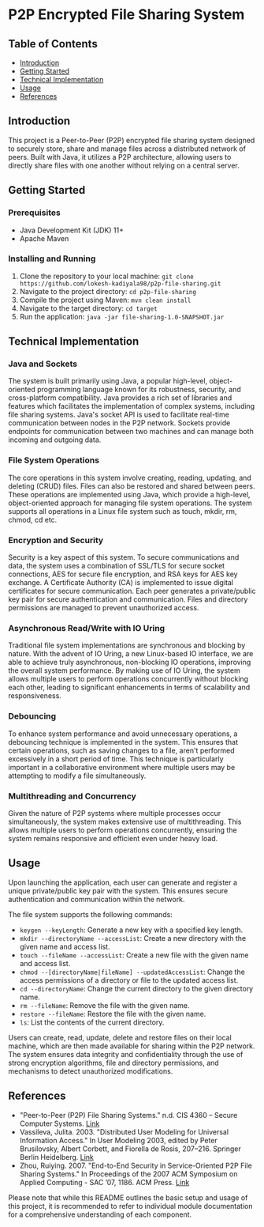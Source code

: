 # P2P Encrypted File Sharing System

## Table of Contents
- [Introduction](#introduction)
- [Getting Started](#getting-started)
- [Technical Implementation](#technical-implementation)
- [Usage](#usage)
- [References](#references)

## Introduction
This project is a Peer-to-Peer (P2P) encrypted file sharing system designed to securely store, share and manage files across a distributed network of peers. Built with Java, it utilizes a P2P architecture, allowing users to directly share files with one another without relying on a central server.

## Getting Started
### Prerequisites
* Java Development Kit (JDK) 11+
* Apache Maven

### Installing and Running
1. Clone the repository to your local machine: `git clone https://github.com/lokesh-kadiyala98/p2p-file-sharing.git`
2. Navigate to the project directory: `cd p2p-file-sharing`
3. Compile the project using Maven: `mvn clean install`
4. Navigate to the target directory: `cd target`
5. Run the application: `java -jar file-sharing-1.0-SNAPSHOT.jar`

## Technical Implementation
### Java and Sockets
The system is built primarily using Java, a popular high-level, object-oriented programming language known for its robustness, security, and cross-platform compatibility. Java provides a rich set of libraries and features which facilitates the implementation of complex systems, including file sharing systems. Java's socket API is used to facilitate real-time communication between nodes in the P2P network. Sockets provide endpoints for communication between two machines and can manage both incoming and outgoing data.

### File System Operations
The core operations in this system involve creating, reading, updating, and deleting (CRUD) files. Files can also be restored and shared between peers. These operations are implemented using Java, which provide a high-level, object-oriented approach for managing file system operations. The system supports all operations in a Linux file system such as touch, mkdir, rm, chmod, cd etc.

### Encryption and Security
Security is a key aspect of this system. To secure communications and data, the system uses a combination of SSL/TLS for secure socket connections, AES for secure file encryption, and RSA keys for AES key exchange. A Certificate Authority (CA) is implemented to issue digital certificates for secure communication. Each peer generates a private/public key pair for secure authentication and communication. Files and directory permissions are managed to prevent unauthorized access.

### Asynchronous Read/Write with IO Uring
Traditional file system implementations are synchronous and blocking by nature. With the advent of IO Uring, a new Linux-based IO interface, we are able to achieve truly asynchronous, non-blocking IO operations, improving the overall system performance. By making use of IO Uring, the system allows multiple users to perform operations concurrently without blocking each other, leading to significant enhancements in terms of scalability and responsiveness.

### Debouncing
To enhance system performance and avoid unnecessary operations, a debouncing technique is implemented in the system. This ensures that certain operations, such as saving changes to a file, aren't performed excessively in a short period of time. This technique is particularly important in a collaborative environment where multiple users may be attempting to modify a file simultaneously.

### Multithreading and Concurrency
Given the nature of P2P systems where multiple processes occur simultaneously, the system makes extensive use of multithreading. This allows multiple users to perform operations concurrently, ensuring the system remains responsive and efficient even under heavy load.

## Usage
Upon launching the application, each user can generate and register a unique private/public key pair with the system. This ensures secure authentication and communication within the network.

The file system supports the following commands:
- `keygen --keyLength`: Generate a new key with a specified key length.
- `mkdir --directoryName --accessList`: Create a new directory with the given name and access list.
- `touch --fileName --accessList`: Create a new file with the given name and access list.
- `chmod --[directoryName|fileName] --updatedAccessList`: Change the access permissions of a directory or file to the updated access list.
- `cd --directoryName`: Change the current directory to the given directory name.
- `rm --fileName`: Remove the file with the given name.
- `restore --fileName`: Restore the file with the given name.
- `ls`: List the contents of the current directory.

Users can create, read, update, delete and restore files on their local machine, which are then made available for sharing within the P2P network. The system ensures data integrity and confidentiality through the use of strong encryption algorithms, file and directory permissions, and mechanisms to detect unauthorized modifications.

## References
* "Peer-to-Peer (P2P) File Sharing Systems." n.d. CIS 4360 – Secure Computer Systems. [Link](http://www.cise.ufl.edu/~mssz/NetSec/Peer-to-peer.html)
* Vassileva, Julita. 2003. "Distributed User Modeling for Universal Information Access." In User Modeling 2003, edited by Peter Brusilovsky, Albert Corbett, and Fiorella de Rosis, 207–216. Springer Berlin Heidelberg. [Link](https://link.springer.com/chapter/10.1007/3-540-44963-9_28)
* Zhou, Ruiying. 2007. "End-to-End Security in Service-Oriented P2P File Sharing Systems." In Proceedings of the 2007 ACM Symposium on Applied Computing - SAC ’07, 1186. ACM Press. [Link](https://dl.acm.org/doi/10.1145/1244002.1244246)

Please note that while this README outlines the basic setup and usage of this project, it is recommended to refer to individual module documentation for a comprehensive understanding of each component.
